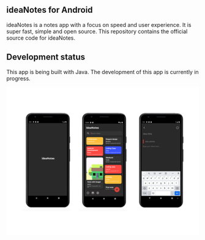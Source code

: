 ## ideaNotes for Android

ideaNotes is a notes app with a focus on speed and user experience. It is super fast, simple and open source.
This repository contains the official source code for ideaNotes.

## Development status

This app is being built with Java. The development of this app is currently in progress.

<a href="https://github.com/stefanluiken/ideaNotes"><img src="https://github.com/stefanluiken/ideaNotes/blob/master/ideanotes.png" title="ideaNotes" alt="ideaNotes"></a>
